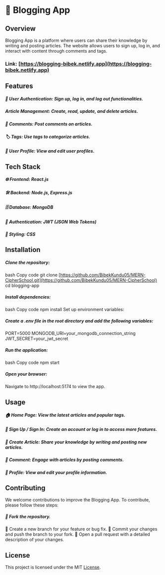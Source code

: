 # 📝 Blogging App
## Overview
Blogging App is a platform where users can share their knowledge by writing and posting articles. The website allows users to sign up, log in, and interact with content through comments and tags.
### Link: [https://blogging-bibek.netlify.app](https://blogging-bibek.netlify.app)
## Features
##### 🔐 User Authentication: Sign up, log in, and log out functionalities.
##### Article Management: Create, read, update, and delete articles.
##### 💬 Comments: Post comments on articles.
##### 🏷️ Tags: Use tags to categorize articles.
##### 👤 User Profile: View and edit user profiles.

## Tech Stack
##### 🌐 Frontend: React.js
##### 🛠️ Backend: Node.js, Express.js
##### 🗄️ Database: MongoDB
##### 🔑 Authentication: JWT (JSON Web Tokens)
##### 🎨 Styling: CSS
## Installation
##### Clone the repository:
bash
Copy code
git clone [https://github.com/BibekKundu05/MERN-CipherSchool.git](https://github.com/BibekKundu05/MERN-CipherSchool)
cd blogging-app
##### Install dependencies:
bash
Copy code
npm install
Set up environment variables:

##### Create a .env file in the root directory and add the following variables:
PORT=5000
MONGODB_URI=your_mongodb_connection_string
JWT_SECRET=your_jwt_secret
##### Run the application:
bash
Copy code
npm start
##### Open your browser:
Navigate to http://localhost:5174 to view the app.
## Usage
##### 🏠 Home Page: View the latest articles and popular tags.
##### 🔐 Sign Up / Sign In: Create an account or log in to access more features.
##### 📝 Create Article: Share your knowledge by writing and posting new articles.
##### 💬 Comment: Engage with articles by posting comments.
##### 👤 Profile: View and edit your profile information.
## Contributing
We welcome contributions to improve the Blogging App. To contribute, please follow these steps:

##### 🍴 Fork the repository.
🌿 Create a new branch for your feature or bug fix.
💾 Commit your changes and push the branch to your fork.
📜 Open a pull request with a detailed description of your changes.
## License
This project is licensed under the MIT [License](https://github.com/BibekKundu05/MERN-CipherSchools/blob/main/LICENSE).
